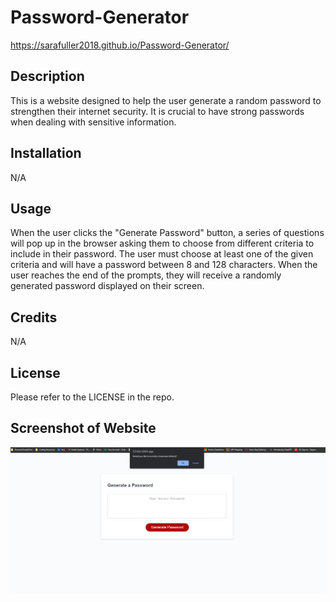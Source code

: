 # Password-Generator

https://sarafuller2018.github.io/Password-Generator/ 

## Description

This is a website designed to help the user generate a random password to strengthen their internet security. It is crucial to have strong passwords when dealing with sensitive information. 

## Installation

N/A

## Usage

When the user clicks the "Generate Password" button, a series of questions will pop up in the browser asking them to choose from different criteria to include in their password. The user must choose at least one of the given criteria and will have a password between 8 and 128 characters. When the user reaches the end of the prompts, they will receive a randomly generated password displayed on their screen.  

## Credits

N/A

## License

Please refer to the LICENSE in the repo.

## Screenshot of Website

![Alt text](./Screenshot%20of%20Password%20Generator.png)